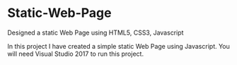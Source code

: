 # Static-Web-Page
Designed a static Web Page using HTML5, CSS3, Javascript

In this project I have created a simple static Web Page using Javascript.
You will need Visual Studio 2017 to run this project.
